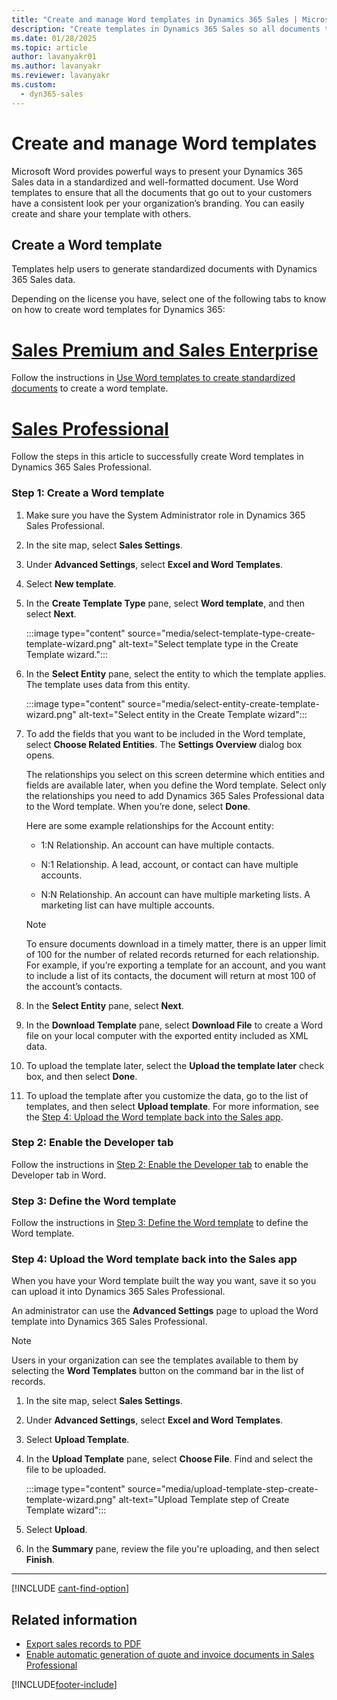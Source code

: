 ```yaml
---
title: "Create and manage Word templates in Dynamics 365 Sales | MicrosoftDocs"
description: "Create templates in Dynamics 365 Sales so all documents that go out to your customers have a consistent look per your organization’s branding guidelines."
ms.date: 01/28/2025
ms.topic: article
author: lavanyakr01
ms.author: lavanyakr
ms.reviewer: lavanyakr
ms.custom: 
  - dyn365-sales
---
```


# Create and manage Word templates

Microsoft Word provides powerful ways to present your Dynamics 365 Sales data in a standardized and well-formatted document. Use Word templates to ensure that all the documents that go out to your customers have a consistent look per your organization’s branding. You can easily create and share your template with others.

## Create a Word template

Templates help users to generate standardized documents with Dynamics 365 Sales data.

Depending on the license you have, select one of the following tabs to know on how to create word templates for Dynamics 365:

# [Sales Premium and Sales Enterprise](#tab/SE)

Follow the instructions in [Use Word templates to create standardized documents](/power-platform/admin/using-word-templates-dynamics-365?context=/dynamics365/context/sales-context) to create a word template.

# [Sales Professional](#tab/SP)

Follow the steps in this article to successfully create Word templates in Dynamics 365 Sales Professional.

### Step 1: Create a Word template

1.  Make sure you have the System Administrator role in Dynamics 365 Sales Professional.

2.  In the site map, select **Sales Settings**.

3.  Under **Advanced Settings**, select **Excel and Word Templates**.

4.  Select **New template**.

5.  In the **Create Template Type** pane, select **Word template**, and then select **Next**.

    :::image type="content" source="media/select-template-type-create-template-wizard.png" alt-text="Select template type in the Create Template wizard.":::

6.  In the **Select Entity** pane, select the entity to which the template applies. The template uses data from this entity.

    :::image type="content" source="media/select-entity-create-template-wizard.png" alt-text="Select entity in the Create Template wizard":::

7.  To add the fields that you want to be included in the Word template, select **Choose Related Entities**. The **Settings Overview** dialog box opens.

    The relationships you select on this screen determine which entities and fields are available later, when you define the Word template. Select only the relationships you need to add Dynamics 365 Sales Professional data to the Word template. When you’re done, select **Done**.

    Here are some example relationships for the Account entity:

    -   1:N Relationship. An account can have multiple contacts.

    -   N:1 Relationship. A lead, account, or contact can have multiple accounts.

    -   N:N Relationship. An account can have multiple marketing lists. A marketing list can have multiple accounts.

     > [!NOTE] 
     > To ensure documents download in a timely matter, there is an upper limit of 100 for the number of related records returned for each relationship. For example, if you’re exporting a template for an account, and you want to include a list of its contacts, the document will return at most 100 of the account’s contacts.

8.  In the **Select Entity** pane, select **Next**.

9.  In the **Download Template** pane, select **Download File** to create a Word file on your local computer with the exported entity included as XML data.

10.  To upload the template later, select  the **Upload the template later** check box, and then select **Done**.

11.  To upload the template after you customize the data, go to the list of templates, and then select **Upload template**. For more information, see the [Step 4: Upload the Word template back into the Sales app](#step-4-upload-the-word-template-back-into-the-sales-app).

### Step 2: Enable the Developer tab

Follow the instructions in [Step 2: Enable the Developer tab](/power-platform/admin/using-word-templates-dynamics-365?context=/dynamics365/context/sales-context#step-2-enable-the-developer-tab) to enable the Developer tab in Word.

### Step 3: Define the Word template

Follow the instructions in [Step 3: Define the Word template](/power-platform/admin/using-word-templates-dynamics-365?context=/dynamics365/context/sales-context#step-3-define-the--template) to define the Word template.

### Step 4: Upload the Word template back into the Sales app

When you have your Word template built the way you want, save it so you can upload it into Dynamics 365 Sales Professional.

An administrator can use the **Advanced Settings** page to upload the Word template into Dynamics 365 Sales Professional.

> [!NOTE]
> Users in your organization can see the templates available to them by selecting the **Word Templates** button on the command bar in the list of records.

1. In the site map, select **Sales Settings**.

1. Under **Advanced Settings**, select **Excel and Word Templates**.

1.  Select **Upload Template**.

1.  In the **Upload Template** pane, select **Choose File**. Find and select the file to be uploaded.

    :::image type="content" source="media/upload-template-step-create-template-wizard.png" alt-text="Upload Template step of Create Template wizard":::

1.  Select **Upload**.

1. In the **Summary** pane, review the file you're uploading, and then select **Finish**.

---

[!INCLUDE [cant-find-option](../includes/cant-find-option.md)]

## Related information

- [Export sales records to PDF](create-quote-pdf.md)
- [Enable automatic generation of quote and invoice documents in Sales Professional](enable-automatic-generation-quotes-invoices.md)



[!INCLUDE[footer-include](../includes/footer-banner.md)]

